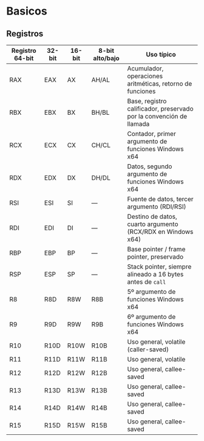 # Basicos

## Registros

| Registro 64-bit | 32-bit | 16-bit | 8-bit alto/bajo | Uso típico                                                          |
| --------------- | ------ | ------ | --------------- | ------------------------------------------------------------------- |
| RAX             | EAX    | AX     | AH/AL           | Acumulador, operaciones aritméticas, retorno de funciones           |
| RBX             | EBX    | BX     | BH/BL           | Base, registro calificador, preservado por la convención de llamada |
| RCX             | ECX    | CX     | CH/CL           | Contador, primer argumento de funciones Windows x64                 |
| RDX             | EDX    | DX     | DH/DL           | Datos, segundo argumento de funciones Windows x64                   |
| RSI             | ESI    | SI     | —               | Fuente de datos, tercer argumento (RDI/RSI)                         |
| RDI             | EDI    | DI     | —               | Destino de datos, cuarto argumento (RCX/RDX en Windows x64)         |
| RBP             | EBP    | BP     | —               | Base pointer / frame pointer, preservado                            |
| RSP             | ESP    | SP     | —               | Stack pointer, siempre alineado a 16 bytes antes de `call`          |
| R8              | R8D    | R8W    | R8B             | 5º argumento de funciones Windows x64                               |
| R9              | R9D    | R9W    | R9B             | 6º argumento de funciones Windows x64                               |
| R10             | R10D   | R10W   | R10B            | Uso general, volatile (caller-saved)                                |
| R11             | R11D   | R11W   | R11B            | Uso general, volatile                                               |
| R12             | R12D   | R12W   | R12B            | Uso general, callee-saved                                           |
| R13             | R13D   | R13W   | R13B            | Uso general, callee-saved                                           |
| R14             | R14D   | R14W   | R14B            | Uso general, callee-saved                                           |
| R15             | R15D   | R15W   | R15B            | Uso general, callee-saved                                           |






